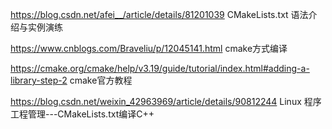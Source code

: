 https://blog.csdn.net/afei__/article/details/81201039 
CMakeLists.txt 语法介绍与实例演练

https://www.cnblogs.com/Braveliu/p/12045141.html
cmake方式编译

https://cmake.org/cmake/help/v3.19/guide/tutorial/index.html#adding-a-library-step-2
cmake官方教程

https://blog.csdn.net/weixin_42963969/article/details/90812244
Linux 程序工程管理---CMakeLists.txt编译C++
